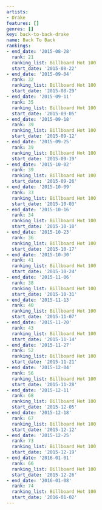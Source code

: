 ```yaml
---
artists:
- Drake
features: []
genres: []
key: back-to-back-drake
name: Back To Back
rankings:
- end_date: '2015-08-28'
  rank: 21
  ranking_list: Billboard Hot 100
  start_date: '2015-08-22'
- end_date: '2015-09-04'
  rank: 32
  ranking_list: Billboard Hot 100
  start_date: '2015-08-29'
- end_date: '2015-09-11'
  rank: 35
  ranking_list: Billboard Hot 100
  start_date: '2015-09-05'
- end_date: '2015-09-18'
  rank: 39
  ranking_list: Billboard Hot 100
  start_date: '2015-09-12'
- end_date: '2015-09-25'
  rank: 39
  ranking_list: Billboard Hot 100
  start_date: '2015-09-19'
- end_date: '2015-10-02'
  rank: 39
  ranking_list: Billboard Hot 100
  start_date: '2015-09-26'
- end_date: '2015-10-09'
  rank: 33
  ranking_list: Billboard Hot 100
  start_date: '2015-10-03'
- end_date: '2015-10-16'
  rank: 34
  ranking_list: Billboard Hot 100
  start_date: '2015-10-10'
- end_date: '2015-10-23'
  rank: 36
  ranking_list: Billboard Hot 100
  start_date: '2015-10-17'
- end_date: '2015-10-30'
  rank: 41
  ranking_list: Billboard Hot 100
  start_date: '2015-10-24'
- end_date: '2015-11-06'
  rank: 38
  ranking_list: Billboard Hot 100
  start_date: '2015-10-31'
- end_date: '2015-11-13'
  rank: 40
  ranking_list: Billboard Hot 100
  start_date: '2015-11-07'
- end_date: '2015-11-20'
  rank: 43
  ranking_list: Billboard Hot 100
  start_date: '2015-11-14'
- end_date: '2015-11-27'
  rank: 52
  ranking_list: Billboard Hot 100
  start_date: '2015-11-21'
- end_date: '2015-12-04'
  rank: 56
  ranking_list: Billboard Hot 100
  start_date: '2015-11-28'
- end_date: '2015-12-11'
  rank: 68
  ranking_list: Billboard Hot 100
  start_date: '2015-12-05'
- end_date: '2015-12-18'
  rank: 67
  ranking_list: Billboard Hot 100
  start_date: '2015-12-12'
- end_date: '2015-12-25'
  rank: 73
  ranking_list: Billboard Hot 100
  start_date: '2015-12-19'
- end_date: '2016-01-01'
  rank: 66
  ranking_list: Billboard Hot 100
  start_date: '2015-12-26'
- end_date: '2016-01-08'
  rank: 74
  ranking_list: Billboard Hot 100
  start_date: '2016-01-02'
---
```


